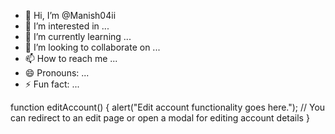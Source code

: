 - 👋 Hi, I’m @Manish04ii
- 👀 I’m interested in ...
- 🌱 I’m currently learning ...
- 💞️ I’m looking to collaborate on ...
- 📫 How to reach me ...
- 😄 Pronouns: ...
- ⚡ Fun fact: ...

<!---
Manish04ii/Manish04ii is a ✨ special ✨ repository because its `README.md` (this file) appears on your GitHub profile.
You can click the Preview link to take a look at your changes.
--->
function editAccount() {
    alert("Edit account functionality goes here.");
    // You can redirect to an edit page or open a modal for editing account details
}
